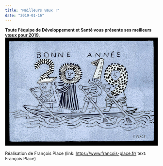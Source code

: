 ```yaml
---
title: "Meilleurs vœux !"
date: "2019-01-16"
---
```


**Toute l'équipe de Développement et Santé vous présente ses meilleurs vœux pour 2019.**
![](f-place-voeux2019.jpg)

Réalisation de François Place
(link: https://www.francois-place.fr/ text: François Place)